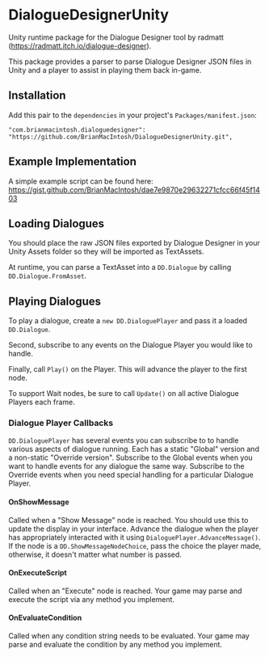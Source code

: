 # DialogueDesignerUnity
Unity runtime package for the Dialogue Designer tool by radmatt (https://radmatt.itch.io/dialogue-designer).

This package provides a parser to parse Dialogue Designer JSON files in Unity and a player to assist in playing them back in-game.

## Installation
Add this pair to the `dependencies` in your project's `Packages/manifest.json`:

    "com.brianmacintosh.dialoguedesigner": "https://github.com/BrianMacIntosh/DialogueDesignerUnity.git",

## Example Implementation

A simple example script can be found here: https://gist.github.com/BrianMacIntosh/dae7e9870e29632271cfcc66f45f1403

## Loading Dialogues
You should place the raw JSON files exported by Dialogue Designer in your Unity Assets folder so they will be imported as TextAssets.

At runtime, you can parse a TextAsset into a `DD.Dialogue` by calling `DD.Dialogue.FromAsset`.

## Playing Dialogues
To play a dialogue, create a `new DD.DialoguePlayer` and pass it a loaded `DD.Dialogue`.

Second, subscribe to any events on the Dialogue Player you would like to handle.

Finally, call `Play()` on the Player. This will advance the player to the first node.

To support Wait nodes, be sure to call `Update()` on all active Dialogue Players each frame.

### Dialogue Player Callbacks
`DD.DialoguePlayer` has several events you can subscribe to to handle various aspects of dialogue running. Each has a static "Global" version and a non-static "Override version". Subscribe to the Global events when you want to handle events for any dialogue the same way. Subscribe to the Override events when you need special handling for a particular Dialogue Player.

#### OnShowMessage
Called when a "Show Message" node is reached. You should use this to update the display in your interface. Advance the dialogue when the player has appropriately interacted with it using `DialoguePlayer.AdvanceMessage()`. If the node is a `DD.ShowMessageNodeChoice`, pass the choice the player made, otherwise, it doesn't matter what number is passed.

#### OnExecuteScript
Called when an "Execute" node is reached. Your game may parse and execute the script via any method you implement.

#### OnEvaluateCondition
Called when any condition string needs to be evaluated. Your game may parse and evaluate the condition by any method you implement.
